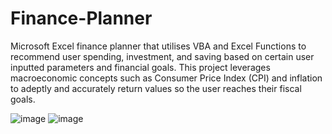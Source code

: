 # Finance-Planner
Microsoft Excel finance planner that utilises VBA and Excel Functions to recommend user spending, investment, and saving based on certain user inputted parameters and financial goals. This project leverages macroeconomic concepts such as Consumer Price Index (CPI) and inflation to adeptly and accurately return values so the user reaches their fiscal goals.

![image](https://github.com/user-attachments/assets/055fc3f5-077b-40dc-b3c5-18a8cc35ff45)
![image](https://github.com/user-attachments/assets/3f7f6507-b8a2-4064-a352-62f4c7fe994a)
